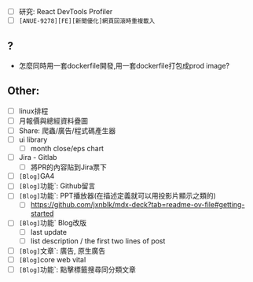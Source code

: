 * [ ] 研究: React DevTools Profiler
* [ ] `[ANUE-9278][FE][新聞優化]網頁回滾時重複載入`

## ?
* 怎麼同時用一套dockerfile開發,用一套dockerfile打包成prod image?

##  Other:
* [ ] linux排程
* [ ] 月報價與總經資料疊圖
* [ ] Share: 爬蟲/廣告/程式碼產生器
* [ ] ui library
	* [ ] month close/eps chart
* [ ] Jira - Gitlab
	* [ ] 將PR的內容貼到Jira票下
* [ ] `[Blog]`GA4
* [ ] `[Blog]`功能`: Github留言
* [ ] `[Blog]`功能`: PPT播放器(在描述定義就可以用投影片顯示之類的)
	* [ ] https://github.com/jxnblk/mdx-deck?tab=readme-ov-file#getting-started
* [ ] `[Blog]`功能` Blog改版
	* [ ] last update
	* [ ] list description / the first two lines of post
* [ ] `[Blog]`文章`: 廣告, 原生廣告
* [ ] `[Blog]`core web vital
* [ ] `[Blog]`功能`: 點擊標籤搜尋同分類文章
